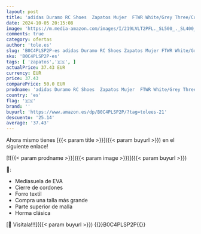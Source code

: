 ```yaml
---
layout: post
title: 'adidas Duramo RC Shoes  Zapatos Mujer  FTWR White/Grey Three/Core Black  43 EU'
date: 2024-10-05 20:15:08
image: 'https://m.media-amazon.com/images/I/219LVLT2PFL._SL500_._SL400_.jpg'
comments: true
category: ofertas
author: 'tole.es'
slug: 'B0C4PLSP2P-es adidas Duramo RC Shoes Zapatos Mujer FTWR White/Grey...'
sku: 'B0C4PLSP2P-es'
tags: [ 'zapatos','🇪🇸', ]
actualPrice: 37.43 EUR
currency: EUR
price: 37.43
comparePrice: 50.0 EUR
prodname: 'adidas Duramo RC Shoes  Zapatos Mujer  FTWR White/Grey Three/Core Black  43 EU'
country: 'es'
flag: '🇪🇸'
brand: ''
buyurl: 'https://www.amazon.es/dp/B0C4PLSP2P/?tag=tolees-21'
descuento: '25.14'
average: '37.43'
---
```


Ahora mismo tienes [{{< param title >}}]({{< param buyurl >}}) en el siguiente enlace!

[![{{< param prodname >}}]({{< param image >}})]({{< param buyurl >}})

🔎:

- Mediasuela de EVA
- Cierre de cordones
- Forro textil
- Compra una talla más grande
- Parte superior de malla
- Horma clásica

[🛒 Visítala!!!]({{< param buyurl >}})
{{<world>}}B0C4PLSP2P{{</world>}}
